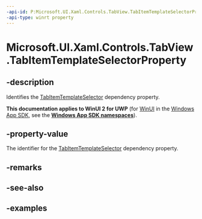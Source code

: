 ```yaml
---
-api-id: P:Microsoft.UI.Xaml.Controls.TabView.TabItemTemplateSelectorProperty
-api-type: winrt property
---
```


# Microsoft.UI.Xaml.Controls.TabView.TabItemTemplateSelectorProperty

<!--
public static Windows.UI.Xaml.DependencyProperty TabItemTemplateSelectorProperty { get; }
-->

## -description

Identifies the [TabItemTemplateSelector](tabview_tabitemtemplateselector.md) dependency property.

**This documentation applies to WinUI 2 for UWP** (for [WinUI](/windows/apps/winui/winui3/) in the [Windows App SDK](/windows/apps/windows-app-sdk/), see the **[Windows App SDK namespaces](/windows/windows-app-sdk/api/winrt/)**).

## -property-value

The identifier for the [TabItemTemplateSelector](tabview_tabitemtemplateselector.md) dependency property.

## -remarks

## -see-also

## -examples

